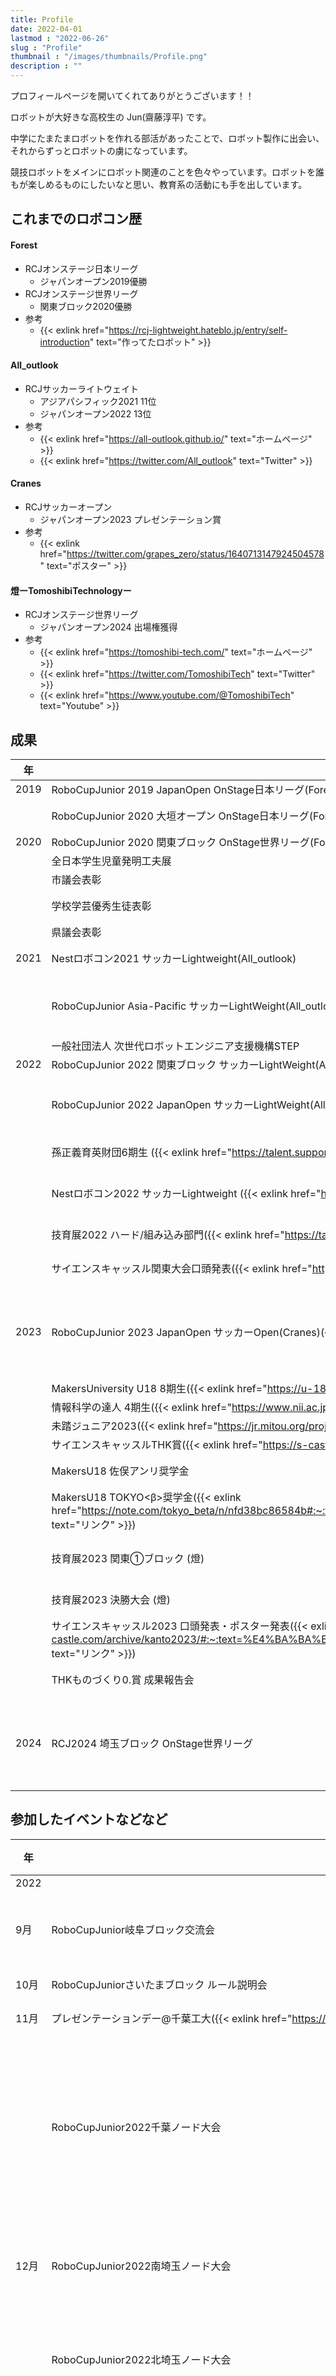 ```yaml
---
title: Profile
date: 2022-04-01
lastmod : "2022-06-26"
slug : "Profile"
thumbnail : "/images/thumbnails/Profile.png"
description : ""
---
```

プロフィールページを開いてくれてありがとうございます！！

ロボットが大好きな高校生の Jun(齋藤淳平) です。

中学にたまたまロボットを作れる部活があったことで、ロボット製作に出会い、それからずっとロボットの虜になっています。

競技ロボットをメインにロボット関連のことを色々やっています。ロボットを誰もが楽しめるものにしたいなと思い、教育系の活動にも手を出しています。

<!-- 高校に入ってからは、天文部と電工研に入部し、流星電波観測や小型の火薬を使って飛ばすモデルロケット飛ばしたり、電工研ロボット班を立ち上げて普通科高校でロボットを広めようと活動しています！ -->

<!-- ## スキル
### 使ったことあるソフト
- Fusion360
- Eagle
- Aviutl
- DavinchiResolve
- VisualStudioCode

### 使ったことある言語
- Arduino言語(C++もどき)
- Python
- HTML(言語なのか??)
- CSS(上に同じ) -->


## これまでのロボコン歴
#### Forest
- RCJオンステージ日本リーグ
  - ジャパンオープン2019優勝
- RCJオンステージ世界リーグ
  - 関東ブロック2020優勝
- 参考
  - {{< exlink href="https://rcj-lightweight.hateblo.jp/entry/self-introduction" text="作ってたロボット" >}}

#### All_outlook
- RCJサッカーライトウェイト
  - アジアパシフィック2021 11位
  - ジャパンオープン2022 13位
- 参考
  - {{< exlink href="https://all-outlook.github.io/" text="ホームページ" >}}
  - {{< exlink href="https://twitter.com/All_outlook" text="Twitter" >}}

#### Cranes
- RCJサッカーオープン
  - ジャパンオープン2023 プレゼンテーション賞
- 参考
  - {{< exlink href="https://twitter.com/grapes_zero/status/1640713147924504578" text="ポスター" >}}

#### 燈ーTomoshibiTechnologyー
- RCJオンステージ世界リーグ
  - ジャパンオープン2024 出場権獲得
- 参考
  - {{< exlink href="https://tomoshibi-tech.com/" text="ホームページ" >}}
  - {{< exlink href="https://twitter.com/TomoshibiTech" text="Twitter" >}}
  - {{< exlink href="https://www.youtube.com/@TomoshibiTech" text="Youtube" >}}





## 成果
| 年   | 大会名 | 結果 |
|------|----------|---------|
| 2019 | RoboCupJunior 2019 JapanOpen OnStage日本リーグ(Forest) | 優勝 |
|      | RoboCupJunior 2020 大垣オープン OnStage日本リーグ(Forest) | 招待参加 |
| 2020 | RoboCupJunior 2020 関東ブロック OnStage世界リーグ(Forest)　| 優勝 |
|      | 全日本学生児童発明工夫展 | 入選 |
|      | 市議会表彰 | 受賞 |
|      | 学校学芸優秀生徒表彰 | 市長賞 |
|      | 県議会表彰 | 受賞 |
| 2021 | Nestロボコン2021 サッカーLightweight(All_outlook) | 準優勝 |
|      | RoboCupJunior Asia-Pacific サッカーLightWeight(All_outlook) | 11位/18チーム |
|      | 一般社団法人 次世代ロボットエンジニア支援機構STEP | 採択 |
| 2022 | RoboCupJunior 2022 関東ブロック サッカーLightWeight(All_outlook) | 10位 |
|      | RoboCupJunior 2022 JapanOpen サッカーLightWeight(All_outlook) ({{< exlink href="https://www.robocupjunior.jp/2022keihanna_results.html" text="リンク" >}}) | 13位/71チーム |
|      | 孫正義育英財団6期生 ({{< exlink href="https://talent.supporterz.jp/geekten/2022/" text="リンク" >}}) | 準財団生 |
|      | Nestロボコン2022 サッカーLightweight ({{< exlink href="https://www.npo-nest.org/workshop/robocon/robocon2022_rank.html" text="リンク" >}})| 優勝&得点王 |
|      | 技育展2022 ハード/組み込み部門({{< exlink href="https://talent.supporterz.jp/geekten/2022/exhibition.html#theme7" text="リンク" >}})| 参加賞 |
|      | サイエンスキャッスル関東大会口頭発表({{< exlink href="https://s-castle.com/news/17246/" text="リンク" >}})| 優秀賞 |
| 2023 | RoboCupJunior 2023 JapanOpen サッカーOpen(Cranes)({{< exlink href="https://www.robocupjunior.jp/2023nagoya_results.html" text="リンク" >}})| 優秀プレゼンテーション賞 |
|      | MakersUniversity U18 8期生({{< exlink href="https://u-18.makers-u.jp/" text="リンク" >}})| 採択 |
|      | 情報科学の達人 4期生({{< exlink href="https://www.nii.ac.jp/tatsujin/" text="リンク" >}})| 採択 |
|      | 未踏ジュニア2023({{< exlink href="https://jr.mitou.org/projects/2023/3d_printed_brushless_motor" text="リンク" >}})| 採択 |
|      | サイエンスキャッスルTHK賞({{< exlink href="https://s-castle.com/%E6%9C%AA%E5%88%86%E9%A1%9E/21138/" text="リンク" >}})(燈)| 採択 |
|      | MakersU18 佐俣アンリ奨学金 | 奨学生 |
|      | MakersU18 TOKYO<β>奨学金({{< exlink href="https://note.com/tokyo_beta/n/nfd38bc86584b#:~:text=%E3%80%8CMovingDisplay%20/%20%E4%BB%AE%E6%83%B3%E4%B8%96%E7%95%8C%E3%81%B8%E7%B9%8B%E3%81%8C%E3%82%8B%E3%81%AE%E3%81%9E%E3%81%8D%E7%AA%93%E3%80%8D%E3%82%92%E6%8F%90%E6%A1%88%E3%81%97%E3%81%9F%E9%BD%8B%E8%97%A4%E6%B7%B3%E5%B9%B3%E3%81%95%E3%82%93" text="リンク" >}}) | 奨学生 |
|      | 技育展2023 関東①ブロック (燈) | ブロック通過 |
|      | 技育展2023 決勝大会 (燈) | 予選敗退 |
|      | サイエンスキャッスル2023 口頭発表・ポスター発表({{< exlink href="https://s-castle.com/archive/kanto2023/#:~:text=%E4%BA%BA%E9%96%93%E3%81%A8%E3%82%B3%E3%83%B3%E3%83%94%E3%83%A5%E3%83%BC%E3%82%BF%E3%83%BC%E3%82%92%E7%B9%8B%E3%81%92%E3%82%8B%E6%96%B0%E3%81%9F%E3%81%AA%E3%82%A4%E3%83%B3%E3%82%BF%E3%83%BC%E3%83%95%E3%82%A7%E3%82%A4%E3%82%B9%E3%81%AE%E9%96%8B%E7%99%BA" text="リンク" >}}) | 優秀賞 |
|      | THKものづくり0.賞 成果報告会 | 優秀賞 |
| 2024 | RCJ2024 埼玉ブロック OnStage世界リーグ | 優勝・埼玉県教育長賞 |


     
## 参加したイベントなどなど
| 年   | イベント名 | 結果 |
|------|-----------|---------|
| 2022 |       |    |
| 9月  | RoboCupJunior岐阜ブロック交流会 | 登壇 & 参加 |
| 10月 | RoboCupJuniorさいたまブロック ルール説明会 | 参加 |
| 11月 | プレゼンテーションデー@千葉工大({{< exlink href="https://twitter.com/jun_robot/status/1589185900780879872" text="リンク" >}}) | 登壇 |
|      | RoboCupJunior2022千葉ノード大会 | オンステージ進行スタッフ |
| 12月 | RoboCupJunior2022南埼玉ノード大会 | サッカー審判 |
|      | RoboCupJunior2022北埼玉ノード大会 | サッカー審判 |
|      | zunŌwクリスマス発表会({{< exlink href="https://fn-zunow.com/blog/event/p4051/#:~:text=%E5%85%88%E6%97%A5%E5%87%BA%E5%A0%B4%E3%81%97%E3%81%9F%E3%80%8C%E3%83%AD%E3%83%9C%E3%82%AB%E3%83%83%E3%83%97%E3%82%B8%E3%83%A5%E3%83%8B%E3%82%A2%E5%8D%83%E8%91%89%E3%83%8E%E3%83%BC%E3%83%89%E5%A4%A7%E4%BC%9A%E3%80%8D%E3%81%AB" text="リンク" >}})| ロボット操縦体験会開催 |
| 2023 |       |    |
| 1月  | RoboCupJunior2023埼玉ブロック大会 | サッカー審判 |
|      | RoboCupJunior2023関東ブロック大会 | サッカー審判 |
| 3月  | RoboCupJuniorさいたま交流会 | 参加 |
| 5月  | RoboCupJunior郡上交流会 | 登壇 |
|      | MakerFaireKyoto2023 | 見学 |
| 6月  | 未踏ジュニア ブースト合宿| 参加 |
| 8月  | RoboCupJuniorリツモリ交流会 | 参加 |
|      | 未踏ジュニア ハードウェア合宿 | 参加 |
|      | 未踏ジュニア 中間合宿 | 参加 |
|      | zunŌw イベント({{< exlink href="https://fn-zunow.com/event/programming/p5573/" text="リンク" >}}) | ロボット体験会開催 |
| 10月 | RoboCupJuniorさいたまブロック ルール説明会| 参加 |
|      | MakerFaireTokyo2023(未踏ジュニアブース) | 出展 |
| 11月 | 未踏ジュニア 成果報告会({{< exlink href="https://www.youtube.com/watch?v=R07GRnyqM" text="動画" >}}) | 登壇 |
| 2024 |       |    |
| 1月 | RCJ2024関東ブロック大会 | 見学 |


## メディア掲載
| 年   | タイトル | 媒体 | リンク |
|------|-----------|---------|------|
| 2023年|           |         |      |
| 1月  | 異能日記・誰もがロボット作れる世界に | 朝日中高生新聞 | {{< exlink href="https://masason-foundation.org/2023/01/30/122431/" text="参考" >}} |
| 4月  | 自作ロボット開発を通して、ものづくりの楽しさを伝える高校生エンジニア | Steenz | {{< exlink href="https://steenz.jp/10740/" text="参考" >}} |
| 12月 | ロボットと人間を対等に！齋藤淳平さん独占インタビュー | LARVA06 | {{< exlink href="https://larva06.com/2023/11/saito-junpei-interview" text="参考" >}} |
| 12月 | 計算機と人間が、対等に共存する世界へ。 | MakersU18 | {{< exlink href="https://note.com/makers_u18/n/n5cb10f492740" text="参考" >}} |
| 12月 | “役立つこと”がすべてじゃない。高校生の挑戦【Z世代の夢応援プロジェクト】 | Tokyo＜β＞ Note| {{< exlink href="https://note.com/tokyo_beta/n/nfea095116a3a" text="参考" >}} |

## 経歴
### 2018年 
<!-- 中学入学と同時に科学部に入り、ロボットと出会う。RCJオンステージの日本リーグに向けて、パフォーマンスロボットを製作。

はじめは、動画編集からはじめ、機体製作、回路製作を始めていった。 -->
ロボットと出会った。
RCJオンステージ日本リーグに向けて瓦割りパフォーマンスをするロボットを作った。
{{< figure src="./1.JPG" alt="OnStage" width=400 >}}

### 2019年
<!-- 4月にRCJオンステージ日本リーグでジャパンオープン優勝。
ジャパンオープンのために、Pythonを始めてラズパイで画像認識、無線通信をやった。

5月からは、次のRCJOnStageワールドリーグに向けて新機体製作開始。

この頃は、Arduinoのプログラム以外はほぼ1人でやっていた。
MDモジュールを手はんだで今では考えられないような実装をしたりした。
ちなみに、アイコンのロボットはこの時に作ったモノ(こいつ↓)。 -->

RCJオンステージ世界リーグに向けて独自のゲームの世界観を表現するロボットを作った。

{{< figure src="./2.JPG" alt="OnStage" width=400 >}}

### 2020年
<!-- 昨年11月のRCJ千葉ノード、1月の関東ブロックで強豪の渋幕を破り優勝。
コロナの蔓延により、ジャパンオープンは中止。

3-5月あたりにあった休校期間でFusion360を習得。
CADを使うことでより複雑な設計をできるようになった。
初めて、RCJSoccerのロボットを設計してみた。

夏休みには、4bit加算器を作ってみた。
それが終わってからは受験に集中した。 -->

コロナで大会が中止なったりといろいろありつつも、4bit加算器を作ったりしていた。
ちょうどこの頃、RCJサッカーに出たいと思い始め設計の勉強を始めた。
{{< figure src="./3.jpg" alt="OnStage" width=400 >}}


### 2021年
<!-- 4月の末に中学の科学部のメンバーとAll_outlook結成。
知識ほぼゼロから始めたメンバーもいたけど、毎日チームで活動した。

NestロボコンやAsiaPacificなど出れる大会には片っ端から出た。
Webページを作ったり、パンフレットを作ったり広報活動も行った。

夏休みあたりに、より技術を学ぶため、Scramble-FRCに入った。

高校では、電子工学研究会と天文部に入った。天文部では、流星電波観測やモデルロケット飛ばしたりした。 -->

中学の同期4人でAll_outlookを結成し、RCJサッカーに向けてたくさんロボットを作った。
{{< figure src="./4.jpg" alt="OnStage" width=400 >}}


### 2022年
関東大会で原因不明の基板故障が起こり大敗。しかし、運良く枠が回ってきて全国大会出場。

{{< figure src="./5.jpg" alt="OnStage" width=400 >}}

### 2023年
Coming soon......
{{< figure src="./6.jpg" alt="OnStage" width=400 >}}

